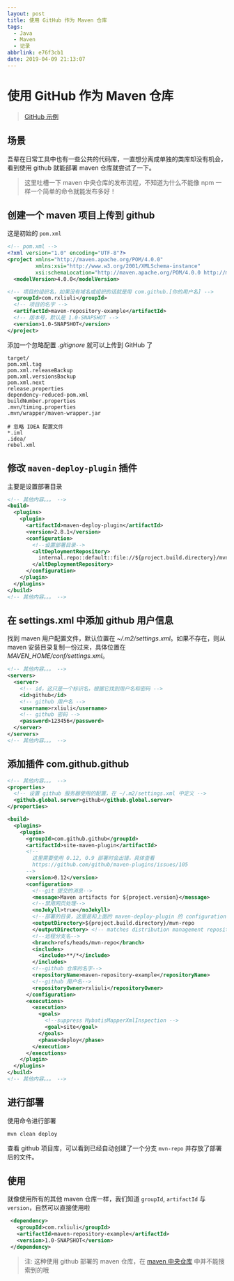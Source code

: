```yaml
---
layout: post
title: 使用 GitHub 作为 Maven 仓库
tags:
  - Java
  - Maven
  - 记录
abbrlink: e76f3cb1
date: 2019-04-09 21:13:07
---
```


# 使用 GitHub 作为 Maven 仓库

> [GitHub 示例](https://github.com/rxliuli/maven-repository-example)

## 场景

吾辈在日常工具中也有一些公共的代码库，一直想分离成单独的类库却没有机会，看到使用 github 就能部署 maven 仓库就尝试了一下。

> 这里吐槽一下 maven 中央仓库的发布流程，不知道为什么不能像 npm 一样一个简单的命令就能发布多好！

## 创建一个 maven 项目上传到 github

这是初始的 `pom.xml`

```xml
<!-- pom.xml -->
<?xml version="1.0" encoding="UTF-8"?>
<project xmlns="http://maven.apache.org/POM/4.0.0"
         xmlns:xsi="http://www.w3.org/2001/XMLSchema-instance"
         xsi:schemaLocation="http://maven.apache.org/POM/4.0.0 http://maven.apache.org/xsd/maven-4.0.0.xsd">
  <modelVersion>4.0.0</modelVersion>

<!-- 项目的组织名，如果没有域名或组织的话就是用 com.github.[你的用户名] -->
  <groupId>com.rxliuli</groupId>
  <!-- 项目的名字 -->
  <artifactId>maven-repository-example</artifactId>
  <!-- 版本号，默认是 1.0-SNAPSHOT -->
  <version>1.0-SNAPSHOT</version>
</project>
```

添加一个忽略配置 _.gitignore_ 就可以上传到 GitHub 了

```ignore
target/
pom.xml.tag
pom.xml.releaseBackup
pom.xml.versionsBackup
pom.xml.next
release.properties
dependency-reduced-pom.xml
buildNumber.properties
.mvn/timing.properties
.mvn/wrapper/maven-wrapper.jar

# 忽略 IDEA 配置文件
*.iml
.idea/
rebel.xml
```

## 修改 `maven-deploy-plugin` 插件

主要是设置部署目录

```xml
<!-- 其他内容。。。 -->
<build>
  <plugins>
    <plugin>
      <artifactId>maven-deploy-plugin</artifactId>
      <version>2.8.1</version>
      <configuration>
        <!--设置部署目录-->
        <altDeploymentRepository>
          internal.repo::default::file://${project.build.directory}/mvn-repo
        </altDeploymentRepository>
      </configuration>
    </plugin>
  </plugins>
</build>
<!-- 其他内容。。。 -->
```

## 在 settings.xml 中添加 github 用户信息

找到 maven 用户配置文件，默认位置在 _~/.m2/settings.xml_。如果不存在，则从 maven 安装目录复制一份过来，具体位置在 _MAVEN_HOME/conf/settings.xml_。

```xml
<!-- 其他内容。。。 -->
<servers>
  <server>
    <!-- id，这只是一个标识名，根据它找到用户名和密码 -->
    <id>github</id>
    <!-- github 用户名 -->
    <username>rxliuli</username>
    <!-- github 密码 -->
    <password>123456</password>
  </server>
</servers>
<!-- 其他内容。。。 -->
```

## 添加插件 com.github.github

```xml
<!-- 其他内容。。。 -->
<properties>
  <!-- 设置 github 服务器使用的配置，在 ~/.m2/settings.xml 中定义 -->
  <github.global.server>github</github.global.server>
</properties>

<build>
  <plugins>
    <plugin>
      <groupId>com.github.github</groupId>
      <artifactId>site-maven-plugin</artifactId>
      <!--
        这里需要使用 0.12, 0.9 部署时会出错，具体查看
        https://github.com/github/maven-plugins/issues/105
      -->
      <version>0.12</version>
      <configuration>
        <!--git 提交的消息-->
        <message>Maven artifacts for ${project.version}</message>
        <!--禁用网页处理-->
        <noJekyll>true</noJekyll>
        <!--部署的目录，这里是和上面的 maven-deploy-plugin 的 configuration.altDeploymentRepository 对应-->
        <outputDirectory>${project.build.directory}/mvn-repo
        </outputDirectory> <!-- matches distribution management repository url above -->
        <!--远程分支名-->
        <branch>refs/heads/mvn-repo</branch>
        <includes>
          <include>**/*</include>
        </includes>
        <!--github 仓库的名字-->
        <repositoryName>maven-repository-example</repositoryName>
        <!--github 用户名-->
        <repositoryOwner>rxliuli</repositoryOwner>
      </configuration>
      <executions>
        <execution>
          <goals>
            <!--suppress MybatisMapperXmlInspection -->
            <goal>site</goal>
          </goals>
          <phase>deploy</phase>
        </execution>
      </executions>
    </plugin>
  </plugins>
</build>
<!-- 其他内容。。。 -->
```

## 进行部署

使用命令进行部署

```sh
mvn clean deploy
```

查看 github 项目库，可以看到已经自动创建了一个分支 `mvn-repo` 并存放了部署后的文件。

## 使用

就像使用所有的其他 maven 仓库一样，我们知道 `groupId`, `artifactId` 与 `version`，自然可以直接使用啦

```xml
 <dependency>
   <groupId>com.rxliuli</groupId>
   <artifactId>maven-repository-example</artifactId>
   <version>1.0-SNAPSHOT</version>
 </dependency>
```

> 注: 这种使用 github 部署的 maven 仓库，在 [maven 中央仓库](https://mvnrepository.com) 中并不能搜索到的哦
